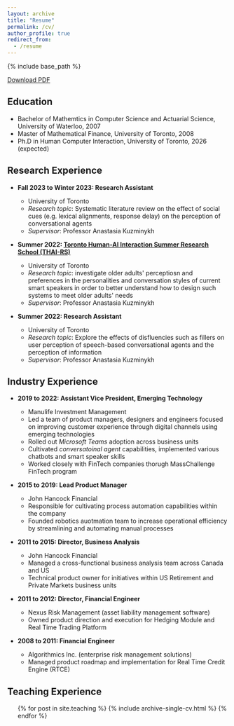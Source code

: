 ```yaml
---
layout: archive
title: "Resume"
permalink: /cv/
author_profile: true
redirect_from:
  - /resume
---
```


{% include base_path %}

[Download PDF](/files/Christina%20Wei%20CV%202022%20-%20Academia.pdf)

## Education

- Bachelor of Mathemtics in Computer Science and Actuarial Science, University of Waterloo, 2007
- Master of Mathematical Finance, University of Toronto, 2008
- Ph.D in Human Computer Interaction, University of Toronto, 2026 (expected)

## Research Experience

- **Fall 2023 to Winter 2023: Research Assistant**
  - University of Toronto
  - *Research topic*: Systematic literature review on the effect of social cues (e.g. lexical alignments, response delay) on the perception of conversational agents
  - *Supervisor*: Professor Anastasia Kuzminykh

- **Summer 2022: [Toronto Human-AI Interaction Summer Research School (THAI-RS)](https://www.thai-rs.com/)**
  - University of Toronto
  - *Research topic*: investigate older adults' perceptiosn and preferences in the personalities and conversation styles of current smart speakers in order to better understand how to design such systems to meet older adults' needs
  - *Supervisor*: Professor Anastasia Kuzminykh

- **Summer 2022: Research Assistant**
  - University of Toronto
  - *Research topic*: Explore the effects of disfluencies such as fillers on user perception of speech-based conversational agents and the perception of information 
  - *Supervisor*: Professor Anastasia Kuzminykh

## Industry Experience

- **2019 to 2022: Assistant Vice President, Emerging Technology**
  - Manulife Investment Management
  - Led a team of product managers, designers and engineers focused on improving customer experience through digital channels using emerging technologies
  - Rolled out *Microsoft Teams* adoption across business units
  - Cultivated *conversatoinal agent* capabilities, implemented various chatbots and smart speaker skills
  - Worked closely with FinTech companies thorugh MassChallenge FinTech program

- **2015 to 2019: Lead Product Manager**
  - John Hancock Financial
  - Responsible for cultivating process automation capabilities within the company
  - Founded robotics auotmation team to increase operational efficiency by streamlining and automating manual processes 

- **2011 to 2015: Director, Business Analysis**
  - John Hancock Financial
  - Managed a cross-functional business analysis team across Canada and US
  - Technical product owner for initiatives within US Retirement and Private Markets business units

- **2011 to 2012: Director, Financial Engineer**
  - Nexus Risk Management (asset liability management software)
  - Owned product direction and execution for Hedging Module and Real Time Trading Platform

- **2008 to 2011: Financial Engineer**
  - Algorithmics Inc. (enterprise risk management solutions)
  - Managed product roadmap and implementation for Real Time Credit Engine (RTCE)

<!--
## Skills
- Skill 1
- Skill 2
   - Sub-skill 2.1
   - Sub-skill 2.2
   - Sub-skill 2.3
- Skill 3

## Publications
  <ul>{% for post in site.publications %}
    {% include archive-single-cv.html %}
  {% endfor %}</ul>
  
## Talks
  <ul>{% for post in site.talks %}
    {% include archive-single-talk-cv.html %}
  {% endfor %}</ul>
-->

## Teaching Experience
  <ul>{% for post in site.teaching %}
    {% include archive-single-cv.html %}
  {% endfor %}</ul>
  
<!--
## Service and leadership
- Currently signed in to 43 different slack teams
-->